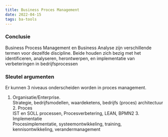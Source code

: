 ```yaml
---
title: Business Proces Management
date: 2022-04-15
tags: ba-tools
---
```


### Conclusie
Business Process Management en Business Analyse zijn verschillende termen voor dezelfde discipline. Beide houden zich bezig met het identificeren, analyseren, herontwerpen, en implementatie van verbeteringen in bedrijfsprocessen


### Sleutel argumenten
Er kunnen 3 niveaus onderscheiden worden in proces management.

1. Organisatie/Enterprise.  
	Strategie, bedrijfsmodellen, waardeketens, bedrijfs (proces) architectuur
	2. Proces  
		IST en SOLL processen, Procesverbetering, LEAN, BPMN2
	3.  Implementatie  
		Procesimplementatie, systeemontwikkeling, training, kennisontwikkeling, verandermanagement